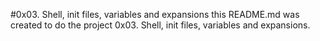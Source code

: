 #0x03. Shell, init files, variables and expansions
this README.md was created to do the project 0x03. Shell, init files, variables and expansions.

